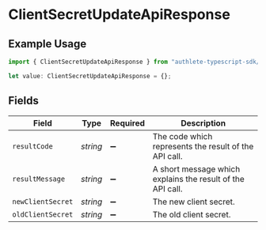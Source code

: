 # ClientSecretUpdateApiResponse

## Example Usage

```typescript
import { ClientSecretUpdateApiResponse } from "authlete-typescript-sdk/models/operations";

let value: ClientSecretUpdateApiResponse = {};
```

## Fields

| Field                                                      | Type                                                       | Required                                                   | Description                                                |
| ---------------------------------------------------------- | ---------------------------------------------------------- | ---------------------------------------------------------- | ---------------------------------------------------------- |
| `resultCode`                                               | *string*                                                   | :heavy_minus_sign:                                         | The code which represents the result of the API call.      |
| `resultMessage`                                            | *string*                                                   | :heavy_minus_sign:                                         | A short message which explains the result of the API call. |
| `newClientSecret`                                          | *string*                                                   | :heavy_minus_sign:                                         | The new client secret.<br/>                                |
| `oldClientSecret`                                          | *string*                                                   | :heavy_minus_sign:                                         | The old client secret.<br/>                                |
